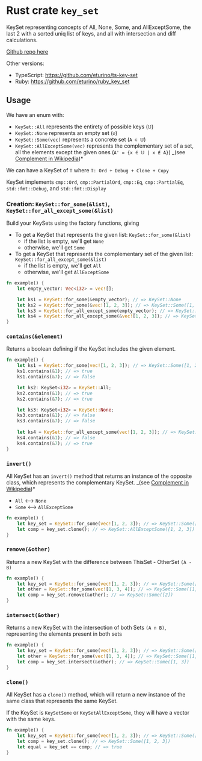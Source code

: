 # Rust crate `key_set`

KeySet representing concepts of All, None, Some, and AllExceptSome, the last 2 with a sorted uniq list of keys, and all with intersection and diff calculations.

[Github repo here](https://github.com/eturino/key-set.rs)

Other versions:
- TypeScript: <https://github.com/eturino/ts-key-set>
- Ruby: <https://github.com/eturino/ruby_key_set>

## Usage

We have an enum with:

- `KeySet::All` represents the entirety of possible keys (`𝕌`)
- `KeySet::None` represents an empty set (`∅`)
- `KeySet::Some(vec)` represents a concrete set (`A ⊂ 𝕌`)
- `KeySet::AllExceptSome(vec)` represents the complementary set of a set, all the elements except the given ones (`A' = {x ∈ 𝕌 | x ∉ A}`) _(see [Complement in Wikipedia](https://en.wikipedia.org/wiki/Complement_\(set*theory\)))*

We can have a KeySet of `T` where `T: Ord + Debug + Clone + Copy`

KeySet implements `cmp::Ord`, `cmp::PartialOrd`, `cmp::Eq`, `cmp::PartialEq`, `std::fmt::Debug`, and `std::fmt::Display`


### Creation: `KeySet::for_some(&list)`, `KeySet::for_all_except_some(&list)`

Build your KeySets using the factory functions, giving

- To get a KeySet that represents the given list: `KeySet::for_some(&list)`
    - if the list is empty, we'll get `None`
    - otherwise, we'll get `Some`
- To get a KeySet that represents the complementary set of the given list: `KeySet::for_all_except_some(&list)`
    - if the list is empty, we'll get `All`
    - otherwise, we'll get `AllExceptSome`

```rust
fn example() {
    let empty_vector: Vec<i32> = vec![];

    let ks1 = KeySet::for_some(&empty_vector); // => KeySet::None
    let ks2 = KeySet::for_some(&vec![1, 2, 3]); // => KeySet::Some([1, 2, 3])
    let ks3 = KeySet::for_all_except_some(empty_vector); // => KeySet::All
    let ks4 = KeySet::for_all_except_some(&vec![1, 2, 3]); // => KeySet::AllExceptSome([1, 2, 3])
}
```

### `contains(&element)`

Returns a boolean defining if the KeySet includes the given element.

```rust
fn example() {
    let ks1 = KeySet::for_some(vec![1, 2, 3]); // => KeySet::Some([1, 2, 3])
    ks1.contains(&1); // => true
    ks1.contains(&7); // => false

    let ks2: KeySet<i32> = KeySet::All;
    ks2.contains(&1); // => true
    ks2.contains(&7); // => true

    let ks3: KeySet<i32> = KeySet::None;
    ks3.contains(&1); // => false
    ks3.contains(&7); // => false
    
    let ks4 = KeySet::for_all_except_some(vec![1, 2, 3]); // => KeySet::AllExceptSome([1, 2, 3])
    ks4.contains(&1); // => false
    ks4.contains(&7); // => true
}
```

### `invert()`

All KeySet has an `invert()` method that returns an instance of the opposite class, which represents the complementary KeySet. _(see [Complement in Wikipedia](https://en.wikipedia.org/wiki/Complement_\(set*theory\)))*

- `All` ⟷ `None`
- `Some` ⟷ `AllExceptSome`

```rust
fn example() {
    let key_set = KeySet::for_some(vec![1, 2, 3]); // => KeySet::Some([1, 2, 3])
    let comp = key_set.clone(); // => KeySet::AllExceptSome([1, 2, 3])
}
```

### `remove(&other)`

Returns a new KeySet with the difference between ThisSet - OtherSet `(A - B)`

```rust
fn example() {
    let key_set = KeySet::for_some(vec![1, 2, 3]); // => KeySet::Some([1, 2, 3])
    let other = KeySet::for_some(vec![1, 3, 4]); // => KeySet::Some([1, 2, 3])
    let comp = key_set.remove(&other); // => KeySet::Some([2])
}
```

### `intersect(&other)`

Returns a new KeySet with the intersection of both Sets `(A ∩ B)`, representing the elements present in both sets


```rust
fn example() {
    let key_set = KeySet::for_some(vec![1, 2, 3]); // => KeySet::Some([1, 2, 3])
    let other = KeySet::for_some(vec![1, 3, 4]); // => KeySet::Some([1, 2, 3])
    let comp = key_set.intersect(&other); // => KeySet::Some([1, 3])
}
```


### `clone()`

All KeySet has a `clone()` method, which will return a new instance of the same class that represents the same KeySet.

If the KeySet is `KeySetSome` or `KeySetAllExceptSome`, they will have a vector with the same keys.

```rust
fn example() {
    let key_set = KeySet::for_some(vec![1, 2, 3]); // => KeySet::Some([1, 2, 3])
    let comp = key_set.clone(); // => KeySet::Some([1, 2, 3])
    let equal = key_set == comp; // => true
}
```
